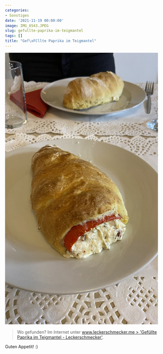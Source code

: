 ```yaml
---
categories:
- Sonstiges
date: '2021-11-19 00:00:00'
image: IMG_6543.JPEG
slug: gefullte-paprika-im-teigmantel
tags: []
title: "Gef\xFCllte Paprika im Teigmantel"
---
```



![Foto 1](IMG_6545.JPEG)

> Wo gefunden? Im Internet unter [www.leckerschmecker.me > 'Gefüllte Paprika im Teigmantel - Leckerschmecker'](https://www.leckerschmecker.me/gefuellte-paprika-im-teigmantel/63743511235831).

Guten Appetit! :)